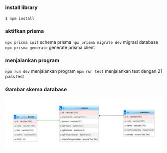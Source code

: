 ### install library

`$ npm install `

### aktifkan prisma

`npx prisma init` schema prisma
`npx prisma migrate dev` migrasi database
`npx prisma generate` generate prisma client

### menjalankan program

`npm run dev` menjalankan program
`npm run test` menjalankan test dengan 21 pass test

### Gambar skema database

![](database.jpg)
